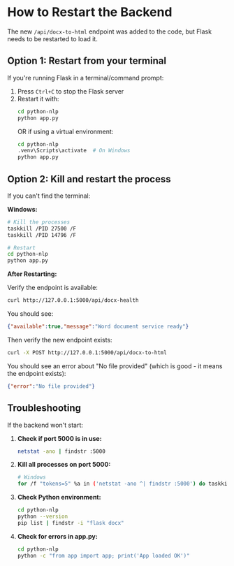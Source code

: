 # How to Restart the Backend

The new `/api/docx-to-html` endpoint was added to the code, but Flask needs to be restarted to load it.

## Option 1: Restart from your terminal

If you're running Flask in a terminal/command prompt:

1. Press `Ctrl+C` to stop the Flask server
2. Restart it with:
   ```bash
   cd python-nlp
   python app.py
   ```
   OR if using a virtual environment:
   ```bash
   cd python-nlp
   .venv\Scripts\activate  # On Windows
   python app.py
   ```

## Option 2: Kill and restart the process

If you can't find the terminal:

**Windows:**
```bash
# Kill the processes
taskkill /PID 27500 /F
taskkill /PID 14796 /F

# Restart
cd python-nlp
python app.py
```

**After Restarting:**

Verify the endpoint is available:
```bash
curl http://127.0.0.1:5000/api/docx-health
```

You should see:
```json
{"available":true,"message":"Word document service ready"}
```

Then verify the new endpoint exists:
```bash
curl -X POST http://127.0.0.1:5000/api/docx-to-html
```

You should see an error about "No file provided" (which is good - it means the endpoint exists):
```json
{"error":"No file provided"}
```

## Troubleshooting

If the backend won't start:

1. **Check if port 5000 is in use:**
   ```bash
   netstat -ano | findstr :5000
   ```

2. **Kill all processes on port 5000:**
   ```bash
   # Windows
   for /f "tokens=5" %a in ('netstat -ano ^| findstr :5000') do taskkill /PID %a /F
   ```

3. **Check Python environment:**
   ```bash
   cd python-nlp
   python --version
   pip list | findstr -i "flask docx"
   ```

4. **Check for errors in app.py:**
   ```bash
   cd python-nlp
   python -c "from app import app; print('App loaded OK')"
   ```
